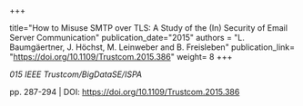 +++

title="How to Misuse SMTP over TLS: A Study of the (In) Security of Email Server Communication"
publication_date="2015"
authors = "L. Baumgäertner, J. Höchst, M. Leinweber and B. Freisleben"
publication_link= "https://doi.org/10.1109/Trustcom.2015.386"
weight= 8
+++


*015 IEEE Trustcom/BigDataSE/ISPA*

pp. 287-294 | DOI: https://doi.org/10.1109/Trustcom.2015.386